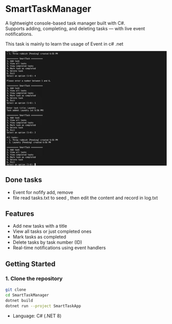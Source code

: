 # SmartTaskManager

A lightweight console-based task manager built with C#.  
Supports adding, completing, and deleting tasks — with live event notifications.

This task is mainly to learn the usage of Event in c# .net

![Demo](./Logs/demo.gif)

## Done tasks

- Event for nofify add, remove
- file read tasks.txt to seed , then edit the content and record in log.txt
 

## Features

- Add new tasks with a title
- View all tasks or just completed ones
- Mark tasks as completed
- Delete tasks by task number (ID)
- Real-time notifications using event handlers

 

## Getting Started

### 1. Clone the repository

```bash
git clone 
cd SmartTaskManager
dotnet build
dotnet run --project SmartTaskApp

```
- Language: C# (.NET 8)